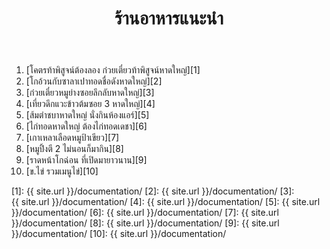 ﻿---
layout: page
show_meta: false
title: "ร้านอาหารแนะนำ"
subheadline: "รวมร้านอาหารแนะนำ"
description: "This step-by-step guide helps you to customize Feeling Responsive to your needs."
header:
   image_fullwidth: "header_hatyai.jpg"
permalink: "/ร้านอาหารแนะนำ/"
---


1. [โคตรท้าพิสูจน์ต้องลอง ก๋วยเตี๋ยวท้าพิสูจน์หาดใหญ่][1] 
2. [โกอ้วนกับซาลาเปาทอดชื่อดังหาดใหญ่][2] 
3. [ก๋วยเตี๋ยวหมูย่างซอยลึกลับหาดใหญ่][3] 
4. [เที่ยวดึกแวะข้าวต้มซอย 3 หาดใหญ่][4] 
5. [ส้มตำชบาหาดใหญ่ นั่งกินห้องแอร์][5] 
6. [ไก่ทอดหาดใหญ่ ต้องไก่ทอดเดชา][6] 
7. [เกาเหลาเลือดหมูป้าเขียว][7] 
8. [หมูปิ้งตี 2 ไม่นอนก็มากิน][8] 
9. [ราดหน้าโกฉ่อน ที่เปิดมายาวนาน][9] 
10. [ข.ไข่ รวมเมนูไข่][10] 





[1]: {{ site.url }}/documentation/
[2]: {{ site.url }}/documentation/
[3]: {{ site.url }}/documentation/
[4]: {{ site.url }}/documentation/
[5]: {{ site.url }}/documentation/
[6]: {{ site.url }}/documentation/
[7]: {{ site.url }}/documentation/
[8]: {{ site.url }}/documentation/
[9]: {{ site.url }}/documentation/
[10]: {{ site.url }}/documentation/